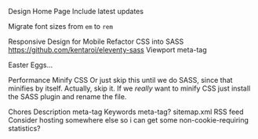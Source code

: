Design
  Home Page
    Include latest updates
  
  Migrate font sizes from `em` to `rem`
  
  Responsive Design for Mobile
    Refactor CSS into SASS
      https://github.com/kentaroi/eleventy-sass
    Viewport meta-tag
  
  Easter Eggs...


Performance
  Minify CSS
    Or just skip this until we do SASS, since that minifies by itself.
    Actually, skip it. If we _really_ want to minify CSS just install the SASS plugin and rename the file.
  

Chores
  Description meta-tag
  Keywords meta-tag?
  sitemap.xml
  RSS feed
  Consider hosting somewhere else so i can get some non-cookie-requiring statistics?